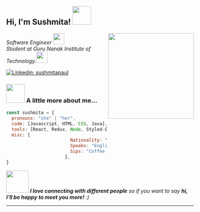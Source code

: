 <h2> Hi, I'm Sushmita! <img src="https://media.giphy.com/media/mGcNjsfWAjY5AEZNw6/giphy.gif" width="50"></h2>
<img align='right' src="https://media.giphy.com/media/ieyl9zmCjO4b4t6qoY/giphy.gif" width="230">
<p><em>Software Engineer <img src="https://media.giphy.com/media/fYSnHlufseco8Fh93Z/giphy.gif" width="30"></br>Student at Guru Nanak Institute of Technology.<img src="https://media.giphy.com/media/WUlplcMpOCEmTGBtBW/giphy.gif" width="30"> 
</em></p>


[![Linkedin: sushmitapaul](https://img.shields.io/badge/-sushmitapaul-blue?style=flat-square&logo=Linkedin&logoColor=white&link=https://www.linkedin.com/in/thaianebraga/)](https://www.linkedin.com/in/sushmita-paul-7b785b192/)



### <img src="https://media.giphy.com/media/VgCDAzcKvsR6OM0uWg/giphy.gif" width="50"> A little more about me...  

```javascript
const sushmita = {
  pronouns: "she" | "her",
  code: [Javascript, HTML, CSS, Java],
  tools: [React, Redux, Node, Styled-Components, Spring Boot, Hibernate, MySQL, Oracle],
  misc: {
                        Nationality: "Indian",
                        Speaks: "English Bengali Hindi",
                        Sips: "Coffee and Java"
                      },
}
```

<img src="https://media.giphy.com/media/LnQjpWaON8nhr21vNW/giphy.gif" width="60"> <em><b>I love connecting with different people</b> so if you want to say <b>hi, I'll be happy to meet you more!</b> :)</em>

---

